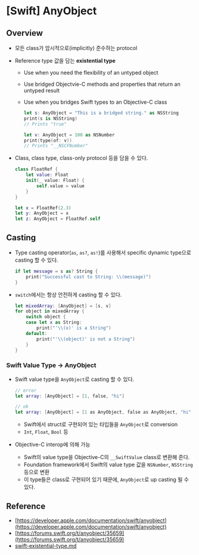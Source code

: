 # \[Swift] AnyObject

## Overview

* 모든 class가 암시적으로(implicitly) 준수하는 protocol
* Reference type 값을 담는 **existential type**
  * Use when you need the flexibility of an untyped object
  * Use bridged Objectvie-C methods and properties that return an untyped result
  *   Use when you bridges Swift types to an Objective-C class

      ```swift
      let s: AnyObject = "This is a bridged string." as NSString
      print(s is NSString)
      // Prints "true"

      let v: AnyObject = 100 as NSNumber
      print(type(of: v))
      // Prints "__NSCFNumber"
      ```
*   Class, class type, class-only protocol 등을 담을 수 있다.

    ```swift
    class FloatRef {
        let value: Float
        init(_ value: Float) {
            self.value = value
        }
    }

    let x = FloatRef(2.3)
    let y: AnyObject = x
    let z: AnyObject = FloatRef.self
    ```

## Casting

*   Type casting operator(`as`, `as?`, `as!`)를 사용해서 specific dynamic type으로 casting 할 수 있다.

    ```swift
    if let message = s as? String {
        print("Successful cast to String: \\(message)")
    }
    ```
*   `switch`에서는 항상 안전하게 casting 할 수 있다.

    ```swift
    let mixedArray: [AnyObject] = [s, v]
    for object in mixedArray {
        switch object {
        case let x as String:
            print("'\\(x)' is a String")
        default:
            print("'\\(object)' is not a String")
        }
    }
    ```

### Swift Value Type → AnyObject

*   Swift value type을 `AnyObject`로 casting 할 수 있다.

    ```swift
    // error
    let array: [AnyObject] = [1, false, "hi"]

    // ok
    let array: [AnyObject] = [1 as AnyObject, false as AnyObject, "hi" as AnyObject]
    ```

    * Swift에서 struct로 구현되어 있는 타입들을 `AnyObject`로 conversion
    * `Int`, `Float`, `Bool` 등
* Objective-C interop에 의해 가능
  * Swift의 value type을 Objective-C의 `__SwiftValue` class로 변환해 준다.
  * Foundation framework에서 Swift의 value type 값을 `NSNumber`, `NSString` 등으로 변환
  * 이 type들은 class로 구현되어 있기 때문에, `AnyObject`로 up casting 될 수 있다.

## Reference

* [https://developer.apple.com/documentation/swift/anyobject](https://developer.apple.com/documentation/swift/anyobject)
* [https://forums.swift.org/t/anyobject/35659](https://forums.swift.org/t/anyobject/35659)
* [swift-existential-type.md](swift-existential-type.md "mention")

